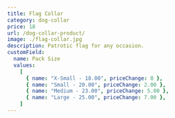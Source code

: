 ```yaml
---
title: Flag Collar
category: dog-collar
price: 18
url: /dog-collar-product/
image: ./flag-collar.jpg
description: Patrotic flag for any occasion.
customField:
  name: Pack Size
  values:
    [
      { name: "X-Small - 18.00", priceChange: 0 },
      { name: "Small - 20.00", priceChange: 2.00 },
      { name: "Medium - 23.00", priceChange: 5.00 },
      { name: "Large - 25.00", priceChange: 7.00 },
    ]
---
```

